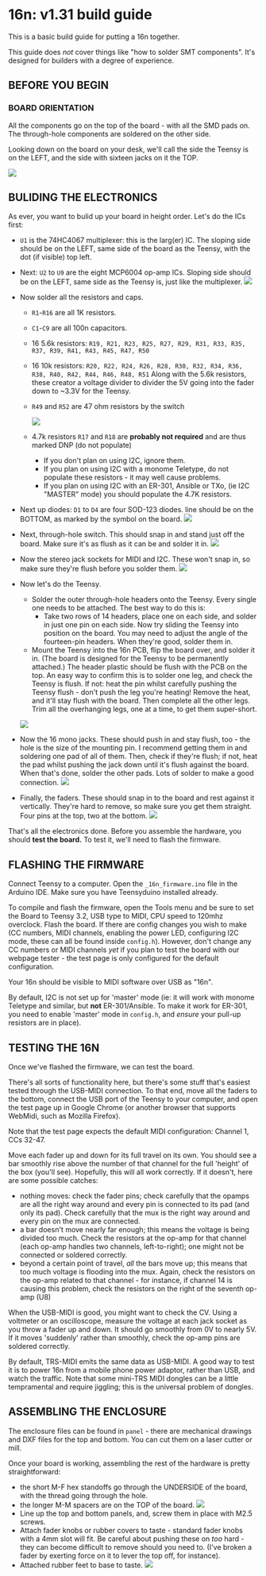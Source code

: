# 16n: v1.31 build guide

This is a basic build guide for putting a 16n together. 

This guide does _not_ cover things like "how to solder SMT components". It's designed for builders with a degree of experience.

## BEFORE YOU BEGIN

### BOARD ORIENTATION

All the components go on the top of the board - with all the SMD pads on. The through-hole components are soldered on the other side.

Looking down on the board on your desk, we'll call the side the Teensy is on the LEFT, and the side with sixteen jacks on it the TOP.

![](build/16n_orientation.png)

## BULIDING THE ELECTRONICS

As ever, you want to bulid up your board in height order. Let's do the ICs first:

* `U1` is the 74HC4067 multiplexer: this is the larg(er) IC. The sloping side should be on the LEFT, same side of the board as the Teensy, with the dot (if visible) top left.
* Next: `U2` to `U9` are the eight MCP6004 op-amp ICs. Sloping side should be on the LEFT, same side as the Teensy is, just like the multiplexer.
  ![](build/16n_1_ics.png)



* Now solder all the resistors and caps.
  * `R1`-`R16` are all 1K resistors.

  * `C1`-`C9` are all 100n capacitors.

  * 16 5.6k resistors: `R19, R21, R23, R25, R27, R29, R31, R33, R35, R37, R39, R41, R43, R45, R47, R50`

  * 16 10k resistors: `R20, R22, R24, R26, R28, R30, R32, R34, R36, R38, R40, R42, R44, R46, R48, R51` Along with the 5.6k resistors, these creator a voltage divider to divider the 5V going into the fader down to ~3.3V for the Teensy.

  * `R49` and `R52` are 47 ohm resistors by the switch

    ![](build/16n_2_rcs.png)

  * 4.7k resistors `R17` and `R18` are **probably not required** and are thus marked DNP (do not populate)

    * If you don't plan on using I2C, ignore them.
    * If you plan on using I2C with a monome Teletype, do not populate these resistors - it may well cause problems.
    * If you plan on using I2C with an ER-301, Ansible or TXo, (ie I2C "MASTER" mode) you should populate the 4.7K resistors.
* Next up diodes: `D1` to `D4` are four SOD-123 diodes. line should be on the BOTTOM, as marked by the symbol on the board.
  ![](build/16n_3_diodes.png)
* Next, through-hole switch. This should snap in and stand just off the board. Make sure it's as flush as it can be and solder it in.
  ![](build/16n_4_switch.png)
* Now the stereo jack sockets for MIDI and I2C. These won't snap in, so make sure they're flush before you solder them.
  ![](build/16n_5_stereo.png)
* Now let's do the Teensy. 
  * Solder the outer through-hole headers onto the Teensy. Every single one needs to be attached. The best way to do this is:
    * Take two rows of 14 headers, place one on each side, and solder in just one pin on each side. Now try sliding the Teensy into position on the board. You may need to adjust the angle of the fourteen-pin headers. When they're good, solder them in.
  * Mount the Teensy into the 16n PCB, flip the board over, and solder it in. (The board is designed for the Teensy to be permanently attached.) The header plastic should be flush with the PCB on the top. An easy way to confirm this is to solder one leg, and check the Teensy is flush. If not: heat the pin whilst carefully pushing the Teensy flush - don't push the leg you're heating! Remove the heat, and it'll stay flush with the board. Then complete all the other legs. Trim all the overhanging legs, one at a time, to get them super-short.

  ![](build/16n_6_teensy.png)
* Now the 16 mono jacks. These should push in and stay flush, too - the hole is the size of the mounting pin. I recommend getting them in and soldering one pad of all of them. Then, check if they're flush; if not, heat the pad whilst pushing the jack down until it's flush against the board. When that's done, solder the other pads. Lots of solder to make a good connection.
  ![](build/16n_7_mono_jacks.png)
* Finally, the faders. These should snap in to the board and rest against it vertically. They're hard to remove, so make sure you get them straight. Four pins at the top, two at the bottom.
  ![](build/16n_8_faders.png)

That's all the electronics done. Before you assemble the hardware, you should **test the board.** To test it, we'll need to flash the firmware.

## FLASHING THE FIRMWARE

Connect Teensy to a computer. Open the `_16n_firmware.ino` file in the Arduino IDE. Make sure you have Teensyduino installed already.

To compile and flash the firmware, open the Tools menu and be sure to set the Board to Teensy 3.2, USB type to MIDI, CPU speed to 120mhz overclock. Flash the board. If there are config changes you wish to make (CC numbers, MIDI channels, enabling the power LED, configuring I2C mode, these can all be found inside `config.h`). However, don't change any CC numbers or MIDI channels *yet* if you plan to test the board with our webpage tester - the test page is only configured for the default configuration.

Your 16n should be visible to MIDI software over USB as "16n".

By default, I2C is not set up for 'master' mode (ie: it will work with monome Teletype and similar, but **not** ER-301/Ansible. To make it work for ER-301, you need to enable 'master' mode in `config.h`, and _ensure_ your pull-up resistors are in place).

## TESTING THE 16N

Once we've flashed the firmware, we can test the board.

There's all sorts of functionality here, but there's some stuff that's easiest tested through the USB-MIDI connection. To that end, move all the faders to the bottom, connect the USB port of the Teensy to your computer, and open the test page up in Google Chrome (or another browser that supports WebMidi, such as Mozilla Firefox). 

Note that the test page expects the default MIDI configuration: Channel 1, CCs 32-47.

Move each fader up and down for its full travel on its own. You should see a bar smoothly rise above the number of that channel for the full 'height' of the box (you'll see). Hopefully, this will all work correctly. If it doesn't, here are some possible catches:

* nothing moves: check the fader pins; check carefully that the opamps are all the right way around and every pin is connected to its pad (and only its pad). Check carefully that the mux is the right way around and every pin on the mux are connected.
* a bar doesn't move nearly far enough; this means the voltage is being divided too much. Check the resistors at the op-amp for that channel (each op-amp handles two channels, left-to-right); one might not be connected or soldered correctly.
* beyond a certain point of travel, *all* the bars move up; this means that too much voltage is flooding into the mux. Again, check the resistors on the op-amp related to that channel - for instance, if channel 14 is causing this problem, check the resistors on the right of the seventh op-amp (U8)

When the USB-MIDI is good, you might want to check the CV. Using a voltmeter or an oscilloscope, measure the voltage at each jack socket as you throw a fader up and down. It should go smoothly from 0V to nearly 5V. If it moves 'suddenly' rather than smoothly, check the op-amp pins are soldered correctly.

By default, TRS-MIDI emits the same data as USB-MIDI. A good way to test it is to power 16n from a mobile phone power adaptor, rather than USB, and watch the traffic. Note that some mini-TRS MIDI dongles can be a little tempramental and require jiggling; this is the universal problem of dongles.

## ASSEMBLING THE ENCLOSURE

The enclosure files can be found in `panel` - there are mechanical drawings and DXF files for the top and bottom. You can cut them on a laser cutter or mill.

Once your board is working, assembling the rest of the hardware is pretty straightforward:

* the short M-F hex standoffs go through the UNDERSIDE of the board, with the thread going through the hole.
* the longer M-M spacers are on the TOP of the board.
  ![](build/DSC01729.JPG)
* Line up the top and bottom panels, and, screw them in place with M2.5 screws.
* Attach fader knobs or rubber covers to taste - standard fader knobs with a 4mm slot will fit. Be careful about pushing these on _too_ hard - they can become difficult to remove should you need to. (I've broken a fader by exerting force on it to lever the top off, for instance).
* Attached rubber feet to base to taste.
  ![](build/16n_2.jpg)


